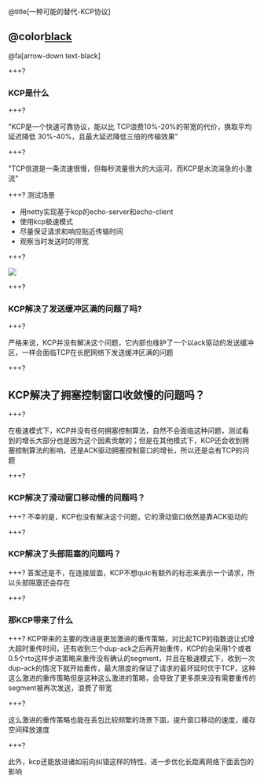 @title[一种可能的替代-KCP协议]

## @color[black](一种可能的替代-KCP协议)

@fa[arrow-down text-black]

+++?
### KCP是什么

+++?

"KCP是一个快速可靠协议，能以比 TCP浪费10%-20%的带宽的代价，换取平均延迟降低 30%-40%，且最大延迟降低三倍的传输效果"

+++?

"TCP信道是一条流速很慢，但每秒流量很大的大运河，而KCP是水流湍急的小激流"

+++?
测试场景
- 用netty实现基于kcp的echo-server和echo-client
- 使用kcp极速模式
- 尽量保证请求和响应贴近传输时间
- 观察当时发送时的带宽

+++?

![](https://s2.ax1x.com/2020/01/17/1SC2eU.png)

+++?

### KCP解决了发送缓冲区满的问题了吗?

+++?

严格来说，KCP并没有解决这个问题，它内部也维护了一个以ack驱动的发送缓冲区，一样会面临TCP在长肥网络下发送缓冲区满的问题

+++?
## KCP解决了拥塞控制窗口收敛慢的问题吗？

+++?

在极速模式下，KCP并没有任何拥塞控制算法，自然不会面临这种问题，测试看到的增长大部分也是因为这个因素贡献的；但是在其他模式下，KCP还会收到拥塞控制算法的影响，还是ACK驱动拥塞控制窗口的增长，所以还是会有TCP的问题

+++?

### KCP解决了滑动窗口移动慢的问题吗？

+++?
不幸的是，KCP也没有解决这个问题，它的滑动窗口依然是靠ACK驱动的

+++?

### KCP解决了头部阻塞的问题吗？

+++?
答案还是不，在连接层面，KCP不想quic有额外的标志来表示一个请求，所以头部阻塞还会存在

+++?
### 那KCP带来了什么
+++?
KCP带来的主要的改进是更加激进的重传策略，对比起TCP的指数退让式增大超时重传时间，还有收到三个dup-ack之后再开始重传，KCP的会采用1个或者0.5个rto这样步进策略来重传没有确认的segment，并且在极速模式下，收到一次dup-ack的情况下就开始重传，最大限度的保证了请求的最坏延时优于TCP，这种这么激进的重传策略但是这种这么激进的策略，会导致了更多原来没有需要重传的segment被再次发送，浪费了带宽

+++?

这么激进的重传策略也能在丢包比较频繁的场景下面，提升窗口移动的速度，缓存空间释放速度

+++?

此外，kcp还能放进诸如前向纠错这样的特性，进一步优化长距离网络下面丢包的影响

